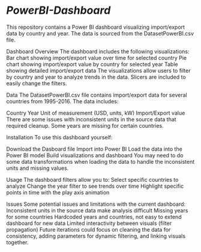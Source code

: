 # *PowerBI-Dashboard*

This repository contains a Power BI dashboard visualizing import/export data by country and year. The data is sourced from the DatasetPowerBI.csv file.

Dashboard Overview
The dashboard includes the following visualizations:
Bar chart showing import/export value over time for selected country
Pie chart showing import/export value by country for selected year
Table showing detailed import/export data
The visualizations allow users to filter by country and year to analyze trends in the data. Slicers are included to easily change the filters.

Data
The DatasetPowerBI.csv file contains import/export data for several countries from 1995-2016. The data includes:

Country
Year
Unit of measurement (USD, units, kW)
Import/Export value
There are some issues with inconsistent units in the source data that required cleanup. Some years are missing for certain countries.

Installation
To use this dashboard yourself:

Download the Dasboard file
Import into Power BI
Load the data into the Power BI model
Build visualizations and dashboard
You may need to do some data transformations when loading the data to handle the inconsistent units and missing values.

Usage
The dashboard filters allow you to:
Select specific countries to analyze
Change the year filter to see trends over time
Highlight specific points in time with the play axis animation

Issues
Some potential issues and limitations with the current dashboard:
Inconsistent units in the source data make analysis difficult
Missing years for some countries
Hardcoded years and countries, not easy to extend dashboard for new data
Limited interactivity between visuals (filter propagation)
Future iterations could focus on cleaning the data for consistency, adding parameters for dynamic filtering, and linking visuals together.
